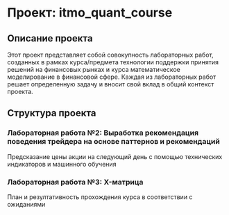 # Проект: itmo_quant_course

## Описание проекта

Этот проект представляет собой совокупность лабораторных работ, созданных в рамках курса/предмета технологии поддержки принятия решений на финансовых рынках и курса математическое моделирование в финансовой сфере. Каждая из лабораторных работ решает определенную задачу и вносит свой вклад в общий контекст проекта.

## Структура проекта

### Лабораторная работа №2: Выработка рекомендация поведения трейдера на основе паттернов и рекомендаций 

Предсказание цены акции на следующий день с помощью технических индикаторов и машинного обучения


### Лабораторная работа №3: X-матрица
План и резултативность прохождения курса в соответствии с ожиданиями 
